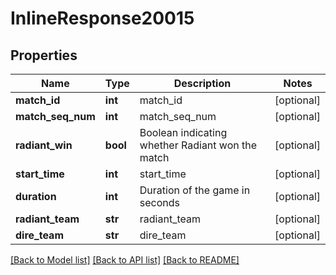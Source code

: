 # InlineResponse20015

## Properties
Name | Type | Description | Notes
------------ | ------------- | ------------- | -------------
**match_id** | **int** | match_id | [optional] 
**match_seq_num** | **int** | match_seq_num | [optional] 
**radiant_win** | **bool** | Boolean indicating whether Radiant won the match | [optional] 
**start_time** | **int** | start_time | [optional] 
**duration** | **int** | Duration of the game in seconds | [optional] 
**radiant_team** | **str** | radiant_team | [optional] 
**dire_team** | **str** | dire_team | [optional] 

[[Back to Model list]](../README.md#documentation-for-models) [[Back to API list]](../README.md#documentation-for-api-endpoints) [[Back to README]](../README.md)


